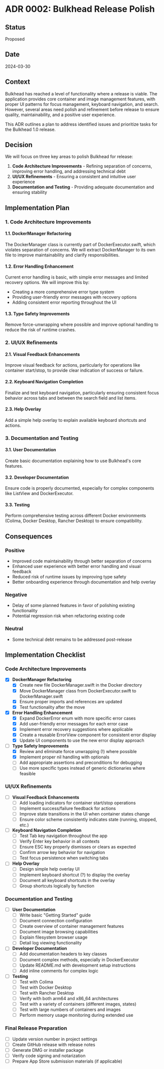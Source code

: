 # ADR 0002: Bulkhead Release Polish

## Status
Proposed

## Date
2024-03-30

## Context
Bulkhead has reached a level of functionality where a release is viable. The application provides core container and image management features, with proper UI patterns for focus management, keyboard navigation, and search. However, several areas need polish and refinement before release to ensure quality, maintainability, and a positive user experience.

This ADR outlines a plan to address identified issues and prioritize tasks for the Bulkhead 1.0 release.

## Decision
We will focus on three key areas to polish Bulkhead for release:

1. **Code Architecture Improvements** - Refining separation of concerns, improving error handling, and addressing technical debt
2. **UI/UX Refinements** - Ensuring a consistent and intuitive user experience
3. **Documentation and Testing** - Providing adequate documentation and ensuring stability

## Implementation Plan

### 1. Code Architecture Improvements

#### 1.1. DockerManager Refactoring
The DockerManager class is currently part of DockerExecutor.swift, which violates separation of concerns. We will extract DockerManager to its own file to improve maintainability and clarify responsibilities.

#### 1.2. Error Handling Enhancement
Current error handling is basic, with simple error messages and limited recovery options. We will improve this by:
- Creating a more comprehensive error type system
- Providing user-friendly error messages with recovery options
- Adding consistent error reporting throughout the UI

#### 1.3. Type Safety Improvements
Remove force-unwrapping where possible and improve optional handling to reduce the risk of runtime crashes.

### 2. UI/UX Refinements

#### 2.1. Visual Feedback Enhancements
Improve visual feedback for actions, particularly for operations like container start/stop, to provide clear indication of success or failure.

#### 2.2. Keyboard Navigation Completion
Finalize and test keyboard navigation, particularly ensuring consistent focus behavior across tabs and between the search field and list items.

#### 2.3. Help Overlay
Add a simple help overlay to explain available keyboard shortcuts and actions.

### 3. Documentation and Testing

#### 3.1. User Documentation
Create basic documentation explaining how to use Bulkhead's core features.

#### 3.2. Developer Documentation
Ensure code is properly documented, especially for complex components like ListView and DockerExecutor.

#### 3.3. Testing
Perform comprehensive testing across different Docker environments (Colima, Docker Desktop, Rancher Desktop) to ensure compatibility.

## Consequences

### Positive
- Improved code maintainability through better separation of concerns
- Enhanced user experience with better error handling and visual feedback
- Reduced risk of runtime issues by improving type safety
- Better onboarding experience through documentation and help overlay

### Negative
- Delay of some planned features in favor of polishing existing functionality
- Potential regression risk when refactoring existing code

### Neutral
- Some technical debt remains to be addressed post-release

## Implementation Checklist

### Code Architecture Improvements
- [x] **DockerManager Refactoring**
  - [x] Create new file DockerManager.swift in the Docker directory
  - [x] Move DockerManager class from DockerExecutor.swift to DockerManager.swift
  - [x] Ensure proper imports and references are updated
  - [x] Test functionality after the move

- [X] **Error Handling Enhancement**
  - [X] Expand DockerError enum with more specific error cases
  - [X] Add user-friendly error messages for each error case
  - [X] Implement error recovery suggestions where applicable
  - [X] Create a reusable ErrorView component for consistent error display
  - [X] Update UI components to use the new error display approach

- [ ] **Type Safety Improvements**
  - [X] Review and eliminate force unwrapping (!) where possible
  - [X] Implement proper nil handling with optionals
  - [ ] Add appropriate assertions and preconditions for debugging
  - [ ] Use more specific types instead of generic dictionaries where feasible

### UI/UX Refinements
- [ ] **Visual Feedback Enhancements**
  - [ ] Add loading indicators for container start/stop operations
  - [ ] Implement success/failure feedback for actions
  - [ ] Improve state transitions in the UI when container states change
  - [ ] Ensure color scheme consistently indicates state (running, stopped, etc.)

- [ ] **Keyboard Navigation Completion**
  - [ ] Test Tab key navigation throughout the app
  - [ ] Verify Enter key behavior in all contexts
  - [ ] Ensure ESC key properly dismisses or clears as expected
  - [ ] Confirm arrow key behavior for navigation
  - [ ] Test focus persistence when switching tabs

- [ ] **Help Overlay**
  - [ ] Design simple help overlay UI
  - [ ] Implement keyboard shortcut (?) to display the overlay
  - [ ] Document all keyboard shortcuts in the overlay
  - [ ] Group shortcuts logically by function

### Documentation and Testing
- [ ] **User Documentation**
  - [ ] Write basic "Getting Started" guide
  - [ ] Document connection configuration
  - [ ] Create overview of container management features
  - [ ] Document image browsing capabilities
  - [ ] Explain filesystem browser usage
  - [ ] Detail log viewing functionality

- [ ] **Developer Documentation**
  - [ ] Add documentation headers to key classes
  - [ ] Document complex methods, especially in DockerExecutor
  - [ ] Update README.md with development setup instructions
  - [ ] Add inline comments for complex logic

- [ ] **Testing**
  - [ ] Test with Colima
  - [ ] Test with Docker Desktop
  - [ ] Test with Rancher Desktop
  - [ ] Verify with both arm64 and x86_64 architectures
  - [ ] Test with a variety of containers (different images, states)
  - [ ] Test with large numbers of containers and images
  - [ ] Perform memory usage monitoring during extended use

### Final Release Preparation
- [ ] Update version number in project settings
- [ ] Create GitHub release with release notes
- [ ] Generate DMG or installer package
- [ ] Verify code signing and notarization
- [ ] Prepare App Store submission materials (if applicable) 